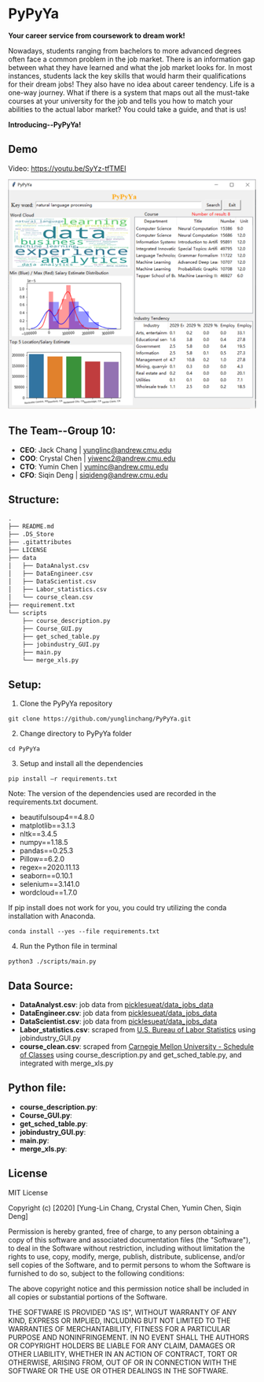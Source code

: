 # PyPyYa
**Your career service from coursework to dream work!**

Nowadays, students ranging from bachelors to more advanced degrees often face a common problem in the job market. There is an information gap between what they have learned and what the job market looks for. In most instances, students lack the key skills that would harm their qualifications for their dream jobs! They also have no idea about career tendency. Life is a one-way journey. What if there is a system that maps out all the must-take courses at your university for the job and tells you how to match your abilities to the actual labor market? You could take a guide, and that is us!

**Introducing--PyPyYa!**

## Demo
Video: https://youtu.be/SyYz-tfTMEI


![alt text](https://github.com/yunglinchang/PyPyYa/blob/master/demo/demo.jpg?raw=true)

## The Team--Group 10:
* **CEO**: Jack Chang   |  yunglinc@andrew.cmu.edu
* **COO**: Crystal Chen |  yiwenc2@andrew.cmu.edu 
* **CTO**: Yumin Chen   |  yuminc@andrew.cmu.edu 
* **CFO**: Siqin Deng   |  siqideng@andrew.cmu.edu

## Structure:
```
.
├── README.md
├── .DS_Store
├── .gitattributes
├── LICENSE
├── data
│   ├── DataAnalyst.csv           
│   ├── DataEngineer.csv             
│   ├── DataScientist.csv      
│   ├── Labor_statistics.csv
│   └── course_clean.csv
├── requirement.txt           
└── scripts
    ├── course_description.py
    ├── Course_GUI.py
    ├── get_sched_table.py
    ├── jobindustry_GUI.py
    ├── main.py
    └── merge_xls.py
```


## Setup:
1. Clone the PyPyYa repository
```
git clone https://github.com/yunglinchang/PyPyYa.git
```
2. Change directory to PyPyYa folder
```
cd PyPyYa
```
3. Setup and install all the dependencies
```
pip install –r requirements.txt
```
Note: The version of the dependencies used are recorded in the requirements.txt document.
* beautifulsoup4==4.8.0
* matplotlib==3.1.3
* nltk==3.4.5
* numpy==1.18.5
* pandas==0.25.3
* Pillow==6.2.0
* regex==2020.11.13
* seaborn==0.10.1
* selenium==3.141.0
* wordcloud==1.7.0

If pip install does not work for you, you could try utilizing the conda installation with Anaconda.
```
conda install --yes --file requirements.txt
```
4. Run the Python file in terminal
```
python3 ./scripts/main.py
```


## Data Source:
* **DataAnalyst.csv**: job data from [picklesueat/data_jobs_data](https://github.com/picklesueat/data_jobs_data)
* **DataEngineer.csv**: job data from [picklesueat/data_jobs_data](https://github.com/picklesueat/data_jobs_data)
* **DataScientist.csv**: job data from [picklesueat/data_jobs_data](https://github.com/picklesueat/data_jobs_data)
* **Labor_statistics.csv**: scraped from [U.S. Bureau of Labor Statistics](https://data.bls.gov/projections/nationalMatrix?queryParams=15-2098&ioType=o) using jobindustry_GUI.py
* **course_clean.csv**: scraped from [Carnegie Mellon University - Schedule of Classes](https://enr-apps.as.cmu.edu/open/SOC/SOCServlet/search) using course_description.py and get_sched_table.py, and integrated with merge_xls.py


## Python file:
* **course_description.py**: 
* **Course_GUI.py**:
* **get_sched_table.py**:
* **jobindustry_GUI.py**:
* **main.py**:
* **merge_xls.py**:

## License
MIT License

Copyright (c) [2020] [Yung-Lin Chang, Crystal Chen, Yumin Chen, Siqin Deng]

Permission is hereby granted, free of charge, to any person obtaining a copy of this software and associated documentation files (the "Software"), to deal in the Software without restriction, including without limitation the rights to use, copy, modify, merge, publish, distribute, sublicense, and/or sell copies of the Software, and to permit persons to whom the Software is furnished to do so, subject to the following conditions:

The above copyright notice and this permission notice shall be included in all copies or substantial portions of the Software.

THE SOFTWARE IS PROVIDED "AS IS", WITHOUT WARRANTY OF ANY KIND, EXPRESS OR IMPLIED, INCLUDING BUT NOT LIMITED TO THE WARRANTIES OF MERCHANTABILITY, FITNESS FOR A PARTICULAR PURPOSE AND NONINFRINGEMENT. IN NO EVENT SHALL THE AUTHORS OR COPYRIGHT HOLDERS BE LIABLE FOR ANY CLAIM, DAMAGES OR OTHER LIABILITY, WHETHER IN AN ACTION OF CONTRACT, TORT OR OTHERWISE, ARISING FROM, OUT OF OR IN CONNECTION WITH THE SOFTWARE OR THE USE OR OTHER DEALINGS IN THE SOFTWARE.